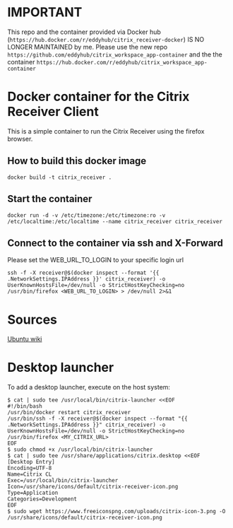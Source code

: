 # IMPORTANT

This repo and the container provided via Docker hub (`https://hub.docker.com/r/eddyhub/citrix_receiver-docker`) IS NO LONGER MAINTAINED by me. Please use the new repo `https://github.com/eddyhub/citrix_workspace_app-container` and the the container `https://hub.docker.com/r/eddyhub/citrix_workspace_app-container`

# Docker container for the Citrix Receiver Client

This is a simple container to run the Citrix Receiver using the firefox browser.

## How to build this docker image
```
docker build -t citrix_receiver .
```

## Start the container
```
docker run -d -v /etc/timezone:/etc/timezone:ro -v /etc/localtime:/etc/localtime --name citrix_receiver citrix_receiver
```

## Connect to the container via ssh and X-Forward
Please set the WEB_URL_TO_LOGIN to your specific login url
```
ssh -f -X receiver@$(docker inspect --format '{{ .NetworkSettings.IPAddress }}' citrix_receiver) -o UserKnownHostsFile=/dev/null -o StrictHostKeyChecking=no /usr/bin/firefox <WEB_URL_TO_LOGIN> > /dev/null 2>&1
```


# Sources
[Ubuntu wiki](https://wiki.ubuntuusers.de/Citrix_Receiver_13/)

# Desktop launcher

To add a desktop launcher, execute on the host system:

```
$ cat | sudo tee /usr/local/bin/citrix-launcher <<EOF
#!/bin/bash
/usr/bin/docker restart citrix_receiver
/usr/bin/ssh -f -X receiver@$(docker inspect --format "{{ .NetworkSettings.IPAddress }}" citrix_receiver) -o UserKnownHostsFile=/dev/null -o StrictHostKeyChecking=no /usr/bin/firefox <MY_CITRIX_URL>
EOF
$ sudo chmod +x /usr/local/bin/citrix-launcher
$ cat | sudo tee /usr/share/applications/citrix.desktop <<EOF
[Desktop Entry]
Encoding=UTF-8
Name=Citrix CL
Exec=/usr/local/bin/citrix-launcher
Icon=/usr/share/icons/default/citrix-receiver-icon.png
Type=Application
Categories=Development
EOF
$ sudo wget https://www.freeiconspng.com/uploads/citrix-icon-3.png -O /usr/share/icons/default/citrix-receiver-icon.png
```
